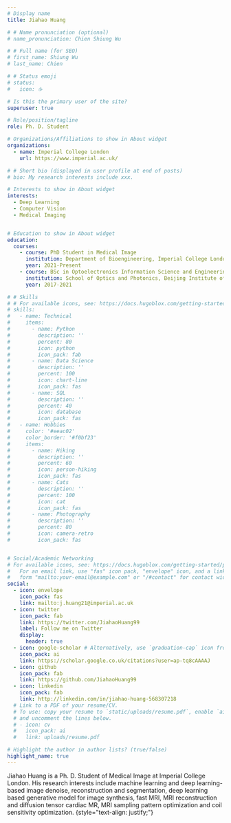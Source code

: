 ```yaml
---
# Display name
title: Jiahao Huang

# # Name pronunciation (optional)
# name_pronunciation: Chien Shiung Wu

# # Full name (for SEO)
# first_name: Shiung Wu
# last_name: Chien

# # Status emoji
# status:
#   icon: ☕️

# Is this the primary user of the site?
superuser: true

# Role/position/tagline
role: Ph. D. Student

# Organizations/Affiliations to show in About widget
organizations:
  - name: Imperial College London
    url: https://www.imperial.ac.uk/

# # Short bio (displayed in user profile at end of posts)
# bio: My research interests include xxx.

# Interests to show in About widget
interests:
  - Deep Learning
  - Computer Vision
  - Medical Imaging


# Education to show in About widget
education:
  courses:
    - course: PhD Student in Medical Image
      institution: Department of Bioengineering, Imperial College London
      year: 2021-Present
    - course: BSc in Optoelectronics Information Science and Engineering
      institution: School of Optics and Photonics, Beijing Institute of Technology
      year: 2017-2021

# # Skills
# # For available icons, see: https://docs.hugoblox.com/getting-started/page-builder/#icons
# skills:
#   - name: Technical
#     items:
#       - name: Python
#         description: ''
#         percent: 80
#         icon: python
#         icon_pack: fab
#       - name: Data Science
#         description: ''
#         percent: 100
#         icon: chart-line
#         icon_pack: fas
#       - name: SQL
#         description: ''
#         percent: 40
#         icon: database
#         icon_pack: fas
#   - name: Hobbies
#     color: '#eeac02'
#     color_border: '#f0bf23'
#     items:
#       - name: Hiking
#         description: ''
#         percent: 60
#         icon: person-hiking
#         icon_pack: fas
#       - name: Cats
#         description: ''
#         percent: 100
#         icon: cat
#         icon_pack: fas
#       - name: Photography
#         description: ''
#         percent: 80
#         icon: camera-retro
#         icon_pack: fas


# Social/Academic Networking
# For available icons, see: https://docs.hugoblox.com/getting-started/page-builder/#icons
#   For an email link, use "fas" icon pack, "envelope" icon, and a link in the
#   form "mailto:your-email@example.com" or "/#contact" for contact widget.
social:
  - icon: envelope
    icon_pack: fas
    link: mailto:j.huang21@imperial.ac.uk
  - icon: twitter
    icon_pack: fab
    link: https://twitter.com/JiahaoHuang99
    label: Follow me on Twitter
    display:
      header: true
  - icon: google-scholar # Alternatively, use `graduation-cap` icon from `fas` icon pack
    icon_pack: ai
    link: https://scholar.google.co.uk/citations?user=ap-tq8cAAAAJ
  - icon: github
    icon_pack: fab
    link: https://github.com/JiahaoHuang99
  - icon: linkedin
    icon_pack: fab
    link: http://linkedin.com/in/jiahao-huang-568307218
  # Link to a PDF of your resume/CV.
  # To use: copy your resume to `static/uploads/resume.pdf`, enable `ai` icons in `params.yaml`,
  # and uncomment the lines below.
  # - icon: cv
  #   icon_pack: ai
  #   link: uploads/resume.pdf

# Highlight the author in author lists? (true/false)
highlight_name: true
---
```


Jiahao Huang is a Ph. D. Student of Medical Image at Imperial College London. His research interests include machine learning and deep learning-based image denoise, reconstruction and segmentation, deep learning based generative model for image synthesis, fast MRI, MRI reconstruction and diffusion tensor cardiac MR, MRI sampling pattern optimization and coil sensitivity optimization.
{style="text-align: justify;"}
